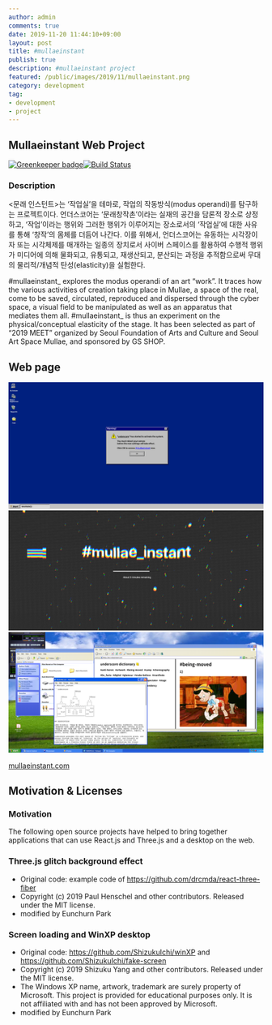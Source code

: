 ```yaml
---
author: admin
comments: true
date: 2019-11-20 11:44:10+09:00
layout: post
title: #mullaeinstant
publish: true
description: #mullaeinstant project
featured: /public/images/2019/11/mullaeinstant.png
category: development
tag:
- development
- project
---
```

## Mullaeinstant Web Project

[![Greenkeeper badge](https://badges.greenkeeper.io/eunchurn/mullae-instant.svg)](https://greenkeeper.io/)[![Build Status](https://travis-ci.org/eunchurn/mullae-instant.svg?branch=master)](https://travis-ci.org/eunchurn/mullae-instant)

### Description

\<문래 인스턴트\>는 ‘작업실’을 테마로, 작업의 작동방식(modus operandi)를 탐구하는 프로젝트이다. 언더스코어는 ‘문래창작촌’이라는 실재의 공간을 담론적 장소로 상정하고, ‘작업’이라는 행위와 그러한 행위가 이루어지는 장소로서의 ‘작업실’에 대한 사유를 통해 ‘창작’의 몸체를 더듬어 나간다. 이를 위해서, 언더스코어는 유동하는 시각장이자 또는 시각체제를 매개하는 일종의 장치로서 사이버 스페이스를 활용하여 수행적 행위가 미디어에 의해 물화되고, 유통되고, 재생산되고, 분산되는 과정을 추적함으로써 무대의 물리적/개념적 탄성(elasticity)을 실험한다.

\#mullaeinstant\_ explores the modus operandi of an art “work”. It traces how the various activities of creation taking place in Mullae, a space of the real, come to be saved, circulated, reproduced and dispersed through the cyber space, a visual field to be manipulated as well as an apparatus that mediates them all. #mullaeinstant_ is thus an experiment on the physical/conceptual elasticity of the stage. It has been selected as part of “2019 MEET” organized by Seoul Foundation of Arts and Culture and Seoul Art Space Mullae, and sponsored by GS SHOP.

## Web page

![intro](/public/images/2019/11/_mullaeinstant1.png)
![loading](/public/images/2019/11/_mullaeinstant2.png)
![main](/public/images/2019/11/_mullaeinstant3.png)

[mullaeinstant.com](https://mullaeinstant.com/)

## Motivation & Licenses

### Motivation

The following open source projects have helped to bring together applications that can use React.js and Three.js and a desktop on the web.

### Three.js glitch background effect

- Original code: example code of <https://github.com/drcmda/react-three-fiber>
- Copyright (c) 2019 Paul Henschel and other contributors. Released under the MIT license.
- modified by Eunchurn Park

### Screen loading and WinXP desktop

- Original code: <https://github.com/ShizukuIchi/winXP> and <https://github.com/ShizukuIchi/fake-screen>
- Copyright (c) 2019 Shizuku Yang and other contributors. Released under the MIT license.
- The Windows XP name, artwork, trademark are surely property of Microsoft. This project is provided for educational purposes only. It is not affiliated with and has not been approved by Microsoft.
- modified by Eunchurn Park
